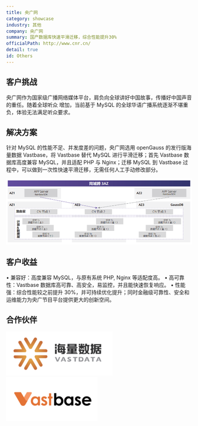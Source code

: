 ```yaml
---
title: 央广网
category: showcase
industry: 其他
company: 央广网
summary: 国产数据库快速平滑迁移，综合性能提升30%
officialPath: http://www.cnr.cn/
detail: true
id: Others
---
```


## 客户挑战

央广网作为国家级广播网络媒体平台，肩负向全球讲好中国故事，传播好中国声音的重任。随着全球听众
增加，当前基于 MySQL 的全球华语广播系统逐渐不堪重负，体验无法满足听众要求。

## 解决方案

针对 MySQL 的性能不足、并发度差的问题，央广网选用 openGauss 的发行版海量数据 Vastbase，将 Vastbase 替代 MySQL 进行平滑迁移；首先 Vastbase 数据库高度兼容 MySQL，并且适配 PHP 与 Nginx；迁移 MySQL 到 Vastbase 过程中，可以做到一次性快速平滑迁移，无需任何人工手动修改部分。

<div class="case-img case-right">
<img src="./o1.png"/>
</div>

## 客户收益

• 兼容好：高度兼容 MySQL，与原有系统 PHP, Nginx 等适配度高。
• 高可靠性：Vastbase 数据库高可靠、高安全，易监控，并且能快速恢复响应。
• 性能强：综合性能较之前提升 30%，并可持续优化提升；同时金融级可靠性、安全和运维能力为央广节目平台提供更大的创新空间。

## 合作伙伴

<div class=logo>
    <img src="./hailiangshuju.png"/>
    <img src="./vastbase.png"/>
</div>
